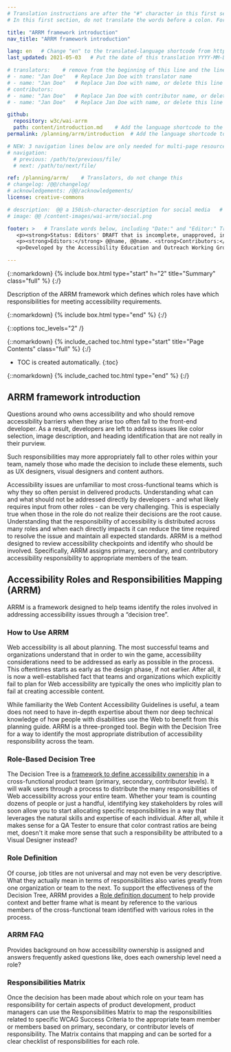 ```yaml
---
# Translation instructions are after the "#" character in this first section. They are comments that do not show up in the web page. You do not need to translate the instructions after #.
# In this first section, do not translate the words before a colon. For example, do not translate "title:". Do translate the text after "title:".

title: "ARRM framework introduction"
nav_title: "ARRM framework introduction" 

lang: en   # Change "en" to the translated-language shortcode from https://www.iana.org/assignments/language-subtag-registry/language-subtag-registry
last_updated: 2021-05-03   # Put the date of this translation YYYY-MM-DD (with month in the middle)

# translators:    # remove from the beginning of this line and the lines below: "# " (the hash sign and the space)
# - name: "Jan Doe"   # Replace Jan Doe with translator name
# - name: "Jan Doe"   # Replace Jan Doe with name, or delete this line if not multiple translators
# contributors:
# - name: "Jan Doe"   # Replace Jan Doe with contributor name, or delete this line if none
# - name: "Jan Doe"   # Replace Jan Doe with name, or delete this line if not multiple contributors

github:
  repository: w3c/wai-arrm
  path: content/introduction.md    # Add the language shortcode to the middle of the filename, for example: content/index.fr.md
permalink: /planning/arrm/introduction  # Add the language shortcode to the end, with no slash at end, for example: /planning/arrm/fr

# NEW: 3 navigation lines below are only needed for multi-page resources where you have previous and next at the bottom. If so, un-comment them; otherwise delete these lines.
# navigation:
  # previous: /path/to/previous/file/
  # next: /path/to/next/file/

ref: /planning/arrm/    # Translators, do not change this
# changelog: /@@/changelog/
# acknowledgements: /@@/acknowledgements/
license: creative-commons

# description:  @@ a 150ish-character-description for social media   # translate the description
# image: @@ /content-images/wai-arrm/social.png

footer: >   # Translate words below, including "Date:" and "Editor:" Translate the Working Group name. Leave the Working Group acronym in English. Do *not* change the dates in the footer below.
   <p><strong>Status: Editors' DRAFT that is incomplete, unapproved, in progress </strong><strong>Date:</strong> Updated @@ Month 2021. First published Month 20@@. <!-- CHANGELOG. --></p>
   <p><strong>Editors:</strong> @@name, @@name. <strong>Contributors:</strong> @@name, @@name, and <a href=”https://www.w3.org/groups/wg/@@wg/participants”>participants of the @@WG</a>.<!-- ACKNOWLEDGEMENTS lists additional contributors. --></p>
   <p>Developed by the Accessibility Education and Outreach Working Group (<a href="http://www.w3.org/WAI/EO/">EOWG</a>).</p>

---
```


{::nomarkdown}
{% include box.html type="start" h="2" title="Summary" class="full" %}
{:/}

Description of the ARRM framework which defines which roles have which responsibilities for meeting accessibility requirements.

{::nomarkdown}
{% include box.html type="end" %}
{:/}

{::options toc_levels="2" /}

{::nomarkdown}
{% include_cached toc.html type="start" title="Page Contents" class="full" %}
{:/}

-   TOC is created automatically.
{:toc}

{::nomarkdown}
{% include_cached toc.html type="end" %}
{:/}

## ARRM framework introduction

Questions around who owns accessibility and who should remove accessibility barriers when they arise too often fall to the front-end developer. As a result, developers are left to address issues like color selection, image description, and heading identification that are not really in their purview.

Such responsibilities may more appropriately fall to other roles within your team, namely those who made the decision to include these elements, such as UX designers, visual designers and content authors.

Accessibility issues are unfamiliar to most cross-functional teams which is why they so often persist in delivered products. Understanding what can and what should not be addressed directly by developers - and what likely requires input from other roles - can be very challenging. This is especially true when those in the role do not realize their decisions are the root cause. Understanding that the responsibility of accessibility is distributed across many roles and when each directly impacts it can reduce the time required to resolve the issue and maintain all expected standards. ARRM is a method designed to review accessibility checkpoints and identify who should be involved. Specifically, ARRM assigns primary, secondary, and contributory accessibility responsibility to appropriate members of the team.

## Accessibility Roles and Responsibilities Mapping (ARRM)

ARRM is a framework designed to help teams identify the roles involved in addressing accessibility issues through a “decision tree”.

### How to Use ARRM

Web accessibility is all about planning. The most successful teams and organizations understand that in order to win the game, accessibility considerations need to be addressed as early as possible in the process. This oftentimes starts as early as the design phase, if not earlier. After all, it is now a well-established fact that teams and organizations which explicitly fail to plan for Web accessibility are typically the ones who implicitly plan to fail at creating accessible content.

While familiarity the Web Content Accessibility Guidelines is useful, a team does not need to have in-depth expertise about them nor deep technical knowledge of how people with disabilities use the Web to benefit from this planning guide. ARRM is a three-pronged tool. Begin with the Decision Tree for a way to identify the most appropriate distribution of accessibility responsibility across the team.

### Role-Based Decision Tree

The Decision Tree is a [framework to define accessibility ownership](/planning/arrm/decision-tree/ "Role-Based Decision Tree") in a cross-functional product team (primary, secondary, contributor levels). It will walk users through a process to distribute the many responsibilities of Web accessibility across your entire team. Whether your team is counting dozens of people or just a handful, identifying key stakeholders by roles will soon allow you to start allocating specific responsibilities in a way that leverages the natural skills and expertise of each individual. After all, while it makes sense for a QA Tester to ensure that color contrast ratios are being met, doesn't it make more sense that such a responsibility be attributed to a Visual Designer instead?

### Role Definition

Of course, job titles are not universal and may not even be very descriptive. What they actually mean in terms of responsibilities also varies greatly from one organization or team to the next. To support the effectiveness of the Decision Tree, ARRM provides a [Role definition document](/planning/arrm/roles/ "Role definition document") to help provide context and better frame what is meant by reference to the various members of the cross-functional team identified with various roles in the process.

### ARRM FAQ

Provides background on how accessibility ownership is assigned and answers frequently asked questions like, does each ownership level need a role?

### Responsibilities Matrix

Once the decision has been made about which role on your team has responsibility for certain aspects of product development, product managers can use the Responsibilities Matrix to map the responsibilities related to specific WCAG Success Criteria to the appropriate team member or members based on primary, secondary, or contributor levels of responsibility. The Matrix contains that mapping and can be sorted for a clear checklist of responsibilities for each role.

